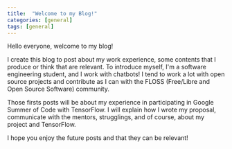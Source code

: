 ```yaml
---
title:  "Welcome to my Blog!"
categories: [general]
tags: [general]
---
```


Hello everyone, welcome to my blog! 

I create this blog to post about my work experience, some contents that I produce or think that are relevant. 
To introduce myself, I'm a software engineering student, and I work with chatbots! I tend to work a lot with open source projects and contribute as I can with the FLOSS (Free/Libre and Open Source Software) community.

Those firsts posts will be about my experience in participating in Google Summer of Code with TensorFlow. I will explain how I wrote my proposal, communicate with the mentors, strugglings, and of course, about my project and TensorFlow.

I hope you enjoy the future posts and that they can be relevant!  